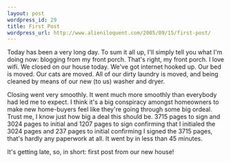 ```yaml
---
layout: post
wordpress_id: 29
title: First Post
wordpress_url: http://www.alieniloquent.com/2005/09/15/first-post/
---
```

Today has been a very long day. To sum it all up, I'll simply tell you what
I'm doing now: blogging from my front porch. That's right, my front porch. I
love wifi. We closed on our house today. We've got internet hooked up. Our bed
is moved. Our cats are moved. All of our dirty laundry is moved, and being
cleaned by means of our new (to us) washer and dryer.

Closing went very smoothly. It went much more smoothly than everybody had led
me to expect. I think it's a big conspiracy amongst homeowners to make new
home-buyers feel like they're going through some big ordeal. Trust me, I know
just how big a deal this should be. 3715 pages to sign and 3024 pages to
initial and 1207 pages to sign confirming that I initialed the 3024 pages and
237 pages to initial confirming I signed the 3715 pages, that's hardly any
paperwork at all. It went by in less than 45 minutes.

It's getting late, so, in short: first post from our new house!

